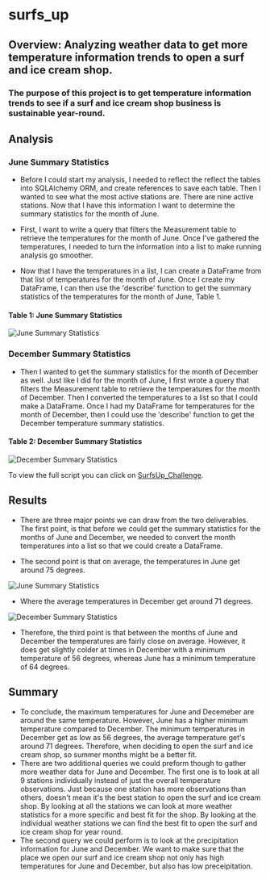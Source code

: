 # surfs_up
## Overview: Analyzing weather data to get more temperature information trends to open a surf and ice cream shop.

### The purpose of this project is to get temperature information trends to see if a surf and ice cream shop business is sustainable year-round.

## Analysis
### June Summary Statistics
- Before I could start my analysis, I needed to reflect the reflect the tables into SQLAlchemy ORM, and create references to save each table. Then I wanted to see what the most active stations are. There are nine active stations. Now that I have this information I want to determine the summary statistics for the month of June. 

- First, I want to write a query that filters the Measurement table to retrieve the temperatures for the month of June. Once I've gathered the temperatures, I needed to turn the information into a list to make running analysis go smoother. 

- Now that I have the temperatures in a list, I can create a DataFrame from that list of temperatures for the month of June. Once I create my DataFrame, I can then use the 'describe' function to get the summary statistics of the temperatures for the month of June, Table 1.

#### Table 1: June Summary Statistics

![June Summary Statistics](https://github.com/mrma2318/surfs_up/blob/552e3e587c17d2823acd5f8a8213d0cff07ddf05/june_temp_summary.png)

### December Summary Statistics
- Then I wanted to get the summary statistics for the month of December as well. Just like I did for the month of June, I first wrote a query that filters the Measurement table to retrieve the temperatures for the month of December. Then I converted the temperatures to a list so that I could make a DataFrame. Once I had my DataFrame for temperatures for the month of December, then I could use the 'describe' function to get the December temperature summary statistics.

#### Table 2: December Summary Statistics

![December Summary Statistics](https://github.com/mrma2318/surfs_up/blob/552e3e587c17d2823acd5f8a8213d0cff07ddf05/dec_temp_summary.png)

To view the full script you can click on [SurfsUp_Challenge](https://github.com/mrma2318/surfs_up/blob/36e496dd30e85c23d2d2534eae170cce86401708/SurfsUp_Challenge.ipynb).

## Results
- There are three major points we can draw from the two deliverables. The first point, is that before we could get the summary statistics for the months of June and December, we needed to convert the month temperatures into a list so that we could create a DataFrame. 

- The second point is that on average, the temperatures in June get around 75 degrees. 

![June Summary Statistics](https://github.com/mrma2318/surfs_up/blob/552e3e587c17d2823acd5f8a8213d0cff07ddf05/june_temp_summary.png)

- Where the average temperatures in December get around 71 degrees. 

![December Summary Statistics](https://github.com/mrma2318/surfs_up/blob/552e3e587c17d2823acd5f8a8213d0cff07ddf05/dec_temp_summary.png)


- Therefore, the third point is that between the months of June and December the temperatures are fairly close on average. However, it does get slightly colder at times in December with a minimum temperature of 56 degrees, whereas June has a minimum temperature of 64 degrees. 

## Summary
- To conclude, the maximum temperatures for June and Decemeber are around the same temperature. However, June has a higher minimum temperature compared to December. The minimum temperatures in December get as low as 56 degrees, the average temperature get's around 71 degrees. Therefore, when deciding to open the surf and ice cream shop, so summer months might be a better fit. 
- There are two additional queries we could preform though to gather more weather data for June and December. The first one is to look at all 9 stations individually instead of just the overall temperature observations. Just because one station has more observations than others, doesn't mean it's the best station to open the surf and ice cream shop. By looking at all the stations we can look at more weather statistics for a more specific and best fit for the shop. By looking at the individual weather stations we can find the best fit to open the surf and ice cream shop for year round.
- The second query we could perform is to look at the precipitation information for June and December. We want to make sure that the place we open our surf and ice cream shop not only has high temperatures for June and December, but also has low preceipitation. 